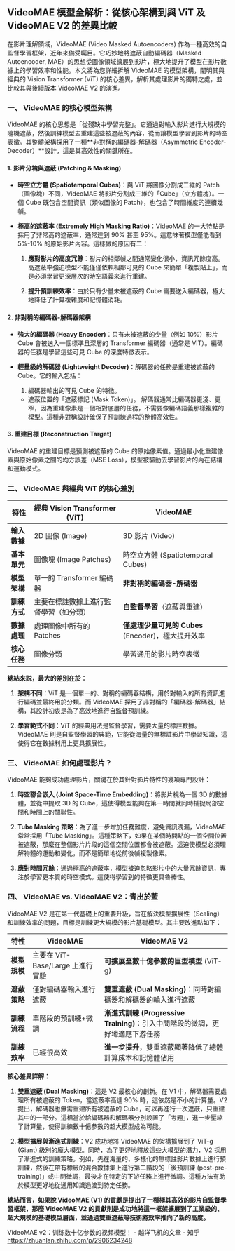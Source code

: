 
## VideoMAE 模型全解析：從核心架構到與 ViT 及 VideoMAE V2 的差異比較

在影片理解領域，VideoMAE (Video Masked Autoencoders) 作為一種高效的自監督學習框架，近年來備受矚目。它巧妙地將遮蔽自動編碼器（Masked Autoencoder, MAE）的思想從圖像領域擴展到影片，極大地提升了模型在影片數據上的學習效率和性能。本文將為您詳細拆解 VideoMAE 的模型架構，闡明其與經典的 Vision Transformer (ViT) 的核心差異，解析其處理影片的獨特之處，並比較其與後續版本 VideoMAE V2 的演進。

### 一、 VideoMAE 的核心模型架構

VideoMAE 的核心思想是「從殘缺中學習完整」。它通過對輸入影片進行大規模的隨機遮蔽，然後訓練模型去重建這些被遮蔽的內容，從而讓模型學習到影片的時空表徵。其整體架構採用了一種**非對稱的編碼器-解碼器（Asymmetric Encoder-Decoder）**設計，這是其高效性的關鍵所在。

#### 1. 影片分塊與遮蔽 (Patching & Masking)

- **時空立方體 (Spatiotemporal Cubes)**：與 ViT 將圖像分割成二維的 Patch（圖像塊）不同，VideoMAE 將影片分割成三維的「Cube」（立方體塊）。一個 Cube 既包含空間資訊（類似圖像的 Patch），也包含了時間維度的連續幾幀。
    
- **極高的遮蔽率 (Extremely High Masking Ratio)**：VideoMAE 的一大特點是採用了非常高的遮蔽率，通常達到 90% 甚至 95%。這意味著模型僅能看到 5%-10% 的原始影片內容。這樣做的原因有二：
    
    1. **應對影片的高度冗餘**：影片的相鄰幀之間通常變化很小，資訊冗餘度高。高遮蔽率強迫模型不能僅僅依賴相鄰可見的 Cube 來簡單「複製貼上」，而是必須學習更深層次的時空語義來進行重建。
        
    2. **提升預訓練效率**：由於只有少量未被遮蔽的 Cube 需要送入編碼器，極大地降低了計算複雜度和記憶體消耗。
        

#### 2. 非對稱的編碼器-解碼器架構

- **強大的編碼器 (Heavy Encoder)**：只有未被遮蔽的少量（例如 10%）影片 Cube 會被送入一個標準且深層的 Transformer 編碼器（通常是 ViT）。編碼器的任務是學習這些可見 Cube 的深度特徵表示。
    
- **輕量級的解碼器 (Lightweight Decoder)**：解碼器的任務是重建被遮蔽的 Cube。它的輸入包括：
    
    1. 編碼器輸出的可見 Cube 的特徵。
        
    
    - 遮蔽位置的「遮蔽標記 (Mask Token)」。 解碼器通常比編碼器更淺、更窄，因為重建像素是一個相對底層的任務，不需要像編碼語義那樣複雜的模型。這種非對稱設計確保了預訓練過程的整體高效性。
        

#### 3. 重建目標 (Reconstruction Target)

VideoMAE 的重建目標是預測被遮蔽的 Cube 的原始像素值。通過最小化重建像素與原始像素之間的均方誤差（MSE Loss），模型被驅動去學習影片的內在結構和運動模式。

### 二、 VideoMAE 與經典 ViT 的核心差別

|特性|經典 Vision Transformer (ViT)|VideoMAE|
|---|---|---|
|**輸入數據**|2D 圖像 (Image)|3D 影片 (Video)|
|**基本單元**|圖像塊 (Image Patches)|時空立方體 (Spatiotemporal Cubes)|
|**模型架構**|單一的 Transformer 編碼器|**非對稱的編碼器-解碼器**|
|**訓練方式**|主要在標註數據上進行監督學習（如分類）|**自監督學習**（遮蔽與重建）|
|**數據處理**|處理圖像中所有的 Patches|**僅處理少量可見的 Cubes** (Encoder)，極大提升效率|
|**核心任務**|圖像分類|學習通用的影片時空表徵|

**總結來説，最大的差別在於：**

1. **架構不同**：ViT 是一個單一的、對稱的編碼器結構，用於對輸入的所有資訊進行編碼並最終用於分類。而 VideoMAE 採用了非對稱的「編碼器-解碼器」結構，其設計初衷是為了高效地進行自監督預訓練。
    
2. **學習範式不同**：ViT 的經典用法是監督學習，需要大量的標註數據。VideoMAE 則是自監督學習的典範，它能從海量的無標註影片中學習知識，這使得它在數據利用上更具擴展性。
    

### 三、 VideoMAE 如何處理影片？

VideoMAE 能夠成功處理影片，關鍵在於其針對影片特性的幾項專門設計：

1. **時空聯合嵌入 (Joint Space-Time Embedding)**：將影片視為一個 3D 的數據體，並從中提取 3D 的 Cube，這使得模型能夠在第一時間就同時捕捉局部空間和時間上的關聯性。
    
2. **Tube Masking 策略**：為了進一步增加任務難度，避免資訊洩漏，VideoMAE 常常採用「Tube Masking」。這種策略下，如果在某個時間點的一個空間位置被遮蔽，那麼在整個影片片段的這個空間位置都會被遮蔽。這迫使模型必須理解物體的運動和變化，而不是簡單地從前後幀複製像素。
    
3. **應對時間冗餘**：通過極高的遮蔽率，模型被迫忽略影片中的大量冗餘資訊，專注於學習更本質的時空模式。這使得學習到的特徵更具魯棒性。
    

### 四、 VideoMAE vs. VideoMAE V2：青出於藍

VideoMAE V2 是在第一代基礎上的重要升級，旨在解決模型擴展性（Scaling）和訓練效率的問題，目標是訓練更大規模的影片基礎模型。其主要改進點如下：

|特性|VideoMAE|VideoMAE V2|
|---|---|---|
|**模型規模**|主要在 ViT-Base/Large 上進行實驗|**可擴展至數十億參數的巨型模型** (ViT-g)|
|**遮蔽策略**|僅對編碼器輸入進行遮蔽|**雙重遮蔽 (Dual Masking)**：同時對編碼器和解碼器的輸入進行遮蔽|
|**訓練流程**|單階段的預訓練+微調|**漸進式訓練 (Progressive Training)**：引入中間階段的微調，更好地適應下游任務|
|**訓練效率**|已經很高效|**進一步提升**，雙重遮蔽顯著降低了總體計算成本和記憶體佔用|

**核心差異詳解：**

1. **雙重遮蔽 (Dual Masking)**：這是 V2 最核心的創新。在 V1 中，解碼器需要處理所有被遮蔽的 Token，當遮蔽率高達 90% 時，這依然是不小的計算量。V2 提出，解碼器也無需重建所有被遮蔽的 Cube，可以再進行一次遮蔽，只重建其中的一部分。這相當於給編碼器和解碼器分別設置了「考題」，進一步壓縮了計算量，使得訓練數十億參數的超大模型成為可能。
    
2. **模型擴展與漸進式訓練**：V2 成功地將 VideoMAE 的架構擴展到了 ViT-g (Giant) 級別的龐大模型。同時，為了更好地釋放這些大模型的潛力，V2 採用了漸進式的訓練策略。例如，先在海量的、多樣化的無標註影片數據上進行預訓練，然後在帶有標籤的混合數據集上進行第二階段的「後預訓練 (post-pre-training)」或中間微調，最後才在特定的下游任務上進行微調。這種方法有助於模型更好地從通用知識過渡到特定任務。
    

**總結而言，如果說 VideoMAE (V1) 的貢獻是提出了一種極其高效的影片自監督學習框架，那麼 VideoMAE V2 的貢獻則是成功地將這一框架擴展到了工業級的、超大規模的基礎模型層面，並通過雙重遮蔽等技術將效率推向了新的高度。**

VideoMAE v2：训练数十亿参数的视频模型！ - 越洋飞机的文章 - 知乎
https://zhuanlan.zhihu.com/p/2906234248

